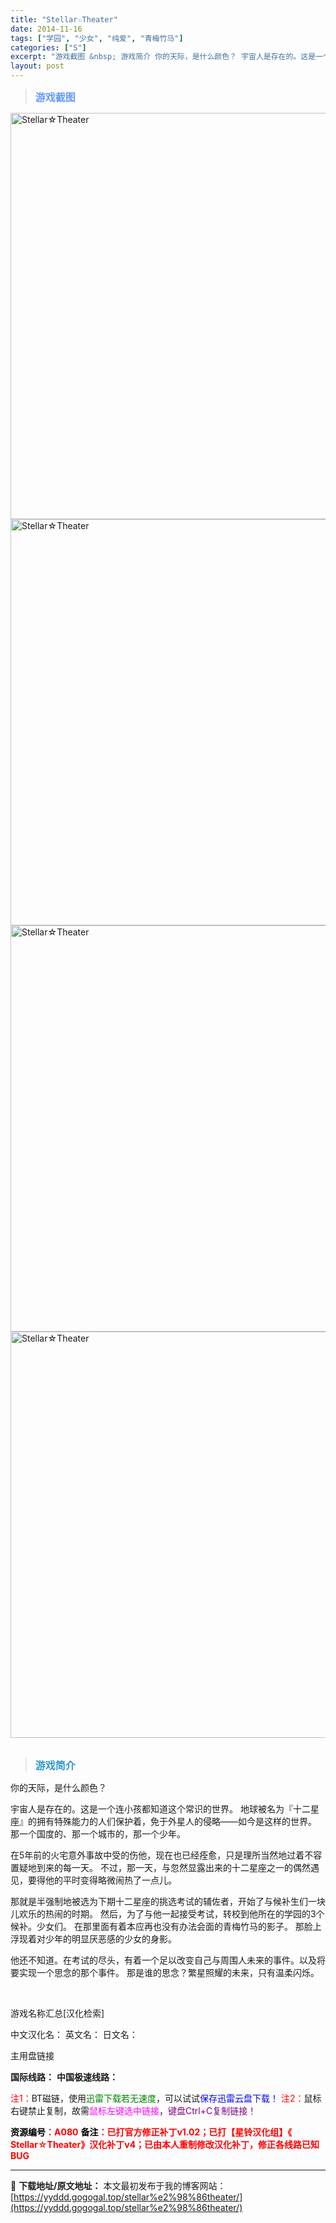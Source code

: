 ```yaml
---
title: "Stellar☆Theater"
date: 2014-11-16
tags: ["学园", "少女", "纯爱", "青梅竹马"]
categories: ["S"]
excerpt: "游戏截图 &nbsp; 游戏简介 你的天际，是什么颜色？ 宇宙人是存在的。这是一个连小孩都知道这个常识的世界。 地球被名为『十二星座』的拥有特殊能力的人们保护着，免于外星人的侵略――如今是这样的世界。 那一个国度的、那一个城市的，那一个少年。 在5年前的火宅意外事故中受的伤他，现在也已经痊愈，只是理&hellip;"
layout: post
---
```


<div>
<blockquote><b><span style="font-size: 12pt; color: #6699ff;">游戏截图</span></b></blockquote>
<div><img title="点击放大" src="https://yyddd.gogogal.top/wp-content/uploads/2025/04/20250430_6811f9e03eae2.webp" alt="Stellar☆Theater" width="650" /></div>
<div><img title="点击放大" src="https://yyddd.gogogal.top/wp-content/uploads/2025/04/20250430_6811f9e182bdc.webp" alt="Stellar☆Theater" width="650" /></div>
<div><img title="点击放大" src="https://yyddd.gogogal.top/wp-content/uploads/2025/04/20250430_6811f9e39f470.webp" alt="Stellar☆Theater" width="650" /></div>
<div><img title="点击放大" src="https://yyddd.gogogal.top/wp-content/uploads/2025/04/20250430_6811f9e595b66.webp" alt="Stellar☆Theater" width="650" /></div>
&nbsp;
<blockquote><b><span style="font-size: 12pt; color: #3399cc;">游戏简介</span></b></blockquote>
<div>你的天际，是什么颜色？

宇宙人是存在的。这是一个连小孩都知道这个常识的世界。
地球被名为『十二星座』的拥有特殊能力的人们保护着，免于外星人的侵略――如今是这样的世界。
那一个国度的、那一个城市的，那一个少年。

在5年前的火宅意外事故中受的伤他，现在也已经痊愈，只是理所当然地过着不容置疑地到来的每一天。
不过，那一天，与忽然显露出来的十二星座之一的偶然遇见，要得他的平时变得略微闹热了一点儿。

那就是半强制地被选为下期十二星座的挑选考试的辅佐者，开始了与候补生们一块儿欢乐的热闹的时期。
然后，为了与他一起接受考试，转校到他所在的学园的3个候补。少女们。
在那里面有着本应再也没有办法会面的青梅竹马的影子。
那脸上浮现着对少年的明显厌恶感的少女的身影。

他还不知道。在考试的尽头，有着一个足以改变自己与周围人未来的事件。以及将要实现一个思念的那个事件。
那是谁的思念？繁星照耀的未来，只有温柔闪烁。</div>
&nbsp;

游戏名称汇总[汉化检索]

中文汉化名：
英文名：
日文名：
</div>
<div class="panel panel-primary">
<div class="panel-heading">主用盘链接</div>
<div class="panel-body">

<b>国际线路：</b>
<b>中国极速线路：</b>


<span style="color: #ff0000;">注1：</span>BT磁链，使用<span style="color: #008000;">迅雷下载若无速度</span>，可以试试<span style="color: #0000ff;">保存迅雷云盘下载！</span>
<span style="color: #ff0000;">注2：</span>鼠标右键禁止复制，故需<span style="color: #ff00ff;">鼠标左键选中链接</span>，<span style="color: #800080;">键盘Ctrl+C复制链接！</span>

</div>
<div class="panel-footer"><span style="color: #ff0000;"><b><span style="color: #000000;">资源编号</span>：A080</b></span>
<span style="color: #ff0000;"><b><span style="color: #000000;">备注</span>：已打官方修正补丁v1.02；已打【星铃汉化组】《 Stellar☆Theater》汉化补丁v4；已由本人重制修改汉化补丁，修正各线路已知BUG</b></span></div>
</div>

---
📖 **下载地址/原文地址：** 本文最初发布于我的博客网站：[https://yyddd.gogogal.top/stellar%e2%98%86theater/](https://yyddd.gogogal.top/stellar%e2%98%86theater/)
